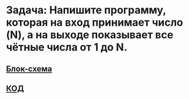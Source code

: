 # Задача: Напишите программу, которая на вход принимает число (N), а на выходе показывает все чётные числа от 1 до N.

## [Блок-схема](diagram4.drawio.png)

## [КОД](Program.cs)
